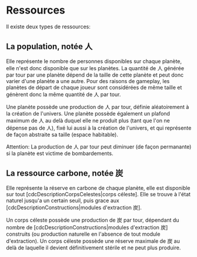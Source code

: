 # Ressources #
Il existe deux types de ressources:

## La population, notée 人 ##
Elle représente le nombre de personnes disponibles sur chaque planète, elle n'est donc disponible que sur les planètes.
La quantité de 人 générée par tour par une planète dépend de la taille de cette planète et peut donc varier d'une planète a une autre.
Pour des raisons de gameplay, les planètes de départ de chaque joueur sont considérées de même taille et génèrent donc la même quantité de 人 par tour.

Une planète possède une production de 人 par tour, définie aléatoirement à la création de l'univers.
Une planète possède également un plafond maximum de 人 au delà duquel elle ne produit plus (tant que l'on ne dépense pas de 人), fixé lui aussi à la création de l'univers, et qui représente de façon abstraite sa taille (espace habitable).

Attention: La production de 人 par tour peut diminuer (de façon permanante) si la planète est victime de bombardements.

## La ressource carbone, notée 炭 ##
Elle représente la réserve en carbone de chaque planète, elle est disponible sur tout [cdcDescriptionCorpsCelestes|corps céleste].
Elle se trouve à l'état naturel jusqu'a un certain seuil, puis grace aux [cdcDescriptionConstructions|modules d'extraction 炭].

Un corps céleste possède une production de 炭 par tour, dépendant du nombre de [cdcDescriptionConstructions|modules d'extraction 炭] construits (ou production naturelle en l'absence de tout module d'extraction).
Un corps céleste possède une réserve maximale de 炭 au delà de laquelle il devient définitivement stérile et ne peut plus produire.